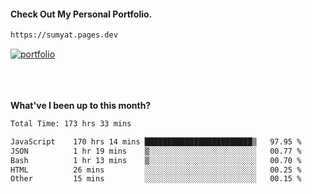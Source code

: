 #### Check Out My Personal Portfolio.
````bash
https://sumyat.pages.dev
````

<a href='https://sumyat.pages.dev/'>
    <img src='https://github.com/sumyat-aung/sumyat-aung/assets/108873224/c9b4f2be-c585-4dd3-84e1-692c3854a6d8' alt='portfolio' align='center' />
</a>


<br />
<br />


<br />
<br />

**What've I been up to this month?**

<!--START_SECTION:waka-->

```txt
Total Time: 173 hrs 33 mins

JavaScript    170 hrs 14 mins ████████████████████████▒   97.95 %
JSON          1 hr 19 mins    ▒░░░░░░░░░░░░░░░░░░░░░░░░   00.77 %
Bash          1 hr 13 mins    ▒░░░░░░░░░░░░░░░░░░░░░░░░   00.70 %
HTML          26 mins         ░░░░░░░░░░░░░░░░░░░░░░░░░   00.25 %
Other         15 mins         ░░░░░░░░░░░░░░░░░░░░░░░░░   00.15 %
```

<!--END_SECTION:waka-->




